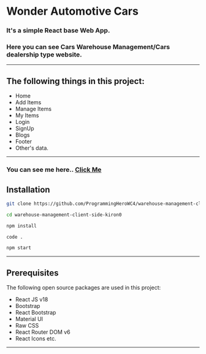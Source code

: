 # Wonder Automotive Cars

### It's a simple React base Web App.
### Here you can see Cars Warehouse Management/Cars dealership type website.
----
## The following things in this project:

* Home
* Add Items
* Manage Items
* My Items
* Login
* SignUp
* Blogs
* Footer
* Other's data.
----
### You can see me here.. [Click Me](https://wonder-automotive-cars.web.app/)

## Installation

```bash
git clone https://github.com/ProgrammingHeroWC4/warehouse-management-client-side-kiron0.git
```

```bash
cd warehouse-management-client-side-kiron0
```

```bash
npm install
```

```bash
code .
```

```bash
npm start
```
----
## Prerequisites

The following open source packages are used in this project:
* React JS v18
* Bootstrap
* React Bootstrap
* Material UI
* Raw CSS
* React Router DOM v6
* React Icons etc.

----